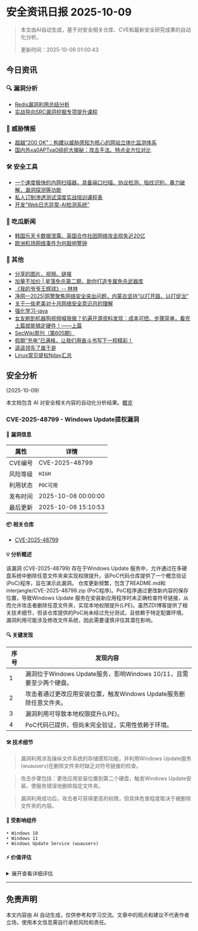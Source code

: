 
# 安全资讯日报 2025-10-09

> 本文由AI自动生成，基于对安全相关仓库、CVE和最新安全研究成果的自动化分析。
> 
> 更新时间：2025-10-09 01:00:43

<!-- more -->

## 今日资讯

### 🔍 漏洞分析

* [Redis漏洞利用总结分析](https://mp.weixin.qq.com/s?__biz=MzA3NTc0MTA1Mg==&mid=2664712539&idx=1&sn=d522a8a2398cc7d88edcc2bc6ba3126f)
* [实战导向SRC漏洞挖掘专项提升课程](https://mp.weixin.qq.com/s?__biz=Mzk0NTc2MTMxNQ==&mid=2247484889&idx=2&sn=7da301795f7eee9a3b84e87ac45e7ed1)

### 🎯 威胁情报

* [超越“200 OK”：构建以威胁感知为核心的网站立体化监测体系](https://mp.weixin.qq.com/s?__biz=Mzg2MjgwMzIxMA==&mid=2247485523&idx=1&sn=0f047452ed995ad7bbf7fce483f208f8)
* [国内外xa0APTxa0组织大揭秘：攻击手法、特点全方位对比](https://mp.weixin.qq.com/s?__biz=Mzg3NTUzOTg3NA==&mid=2247516492&idx=1&sn=ef3a8394e62172f2caf507face81fac0)

### 🛠️ 安全工具

* [一个速度极快的内网扫描器，具备端口扫描、协议检测、指纹识别，暴力破解，漏洞探测等功能](https://mp.weixin.qq.com/s?__biz=Mzg3ODE2MjkxMQ==&mid=2247495127&idx=1&sn=eb33287605847dfc36eb676cc1f915b8)
* [私人订制渗透测试深度实战培训课程表](https://mp.weixin.qq.com/s?__biz=Mzk0NTc2MTMxNQ==&mid=2247484889&idx=1&sn=00ad73100bb290e824caa4e243073bb5)
* [开发“Web日志异常-AI检测系统”](https://mp.weixin.qq.com/s?__biz=MjM5NDcxMDQzNA==&mid=2247489967&idx=1&sn=ceb11a59e8776248a0ef68d772ea3d64)

### 🍉 吃瓜新闻

* [韩国乐天卡数据泄露、英国合作社因网络攻击损失近20亿](https://mp.weixin.qq.com/s?__biz=MzA5MzU5MzQzMA==&mid=2652118801&idx=2&sn=652c4b1225df9727e2c643835285f2e0)
* [欧洲机场网络事件为何敲响警钟](https://mp.weixin.qq.com/s?__biz=Mzg2NjY2MTI3Mg==&mid=2247501934&idx=2&sn=ae15cb4d8d4f5dc7cc68e091aa8ee7b4)

### 📌 其他

* [分享的图片、视频、链接](https://mp.weixin.qq.com/s?__biz=MzkwMDYyMjc3MA==&mid=2247485037&idx=1&sn=f9e0b24596e1af8a6843252fad033e67)
* [加量不加价 | 星落免杀第二期，助你打造专属免杀武器库](https://mp.weixin.qq.com/s?__biz=MzkwNjczOTQwOA==&mid=2247495969&idx=1&sn=d3379e8f69c2cefb6d0564299e13d579)
* [《我的爷爷王辉球》-- 林林](https://mp.weixin.qq.com/s?__biz=MzUzMjQyMDE3Ng==&mid=2247488701&idx=1&sn=38a0b4dc9daf56a01162e629b5d26c8f)
* [净网—2025|网警聚焦网络安全突出问题，内蒙古坚持“以打开路，以打促治”](https://mp.weixin.qq.com/s?__biz=MzA5MzU5MzQzMA==&mid=2652118801&idx=1&sn=c37edcc39ff3c85c89b27b919aad7f77)
* [关于一些老美对十月网络安全意识月的理解](https://mp.weixin.qq.com/s?__biz=Mzg2NjY2MTI3Mg==&mid=2247501934&idx=1&sn=c7141840bec6afe99ae2535310fe4351)
* [强化学习-java](https://mp.weixin.qq.com/s?__biz=MzU3MzAzMzk3OA==&mid=2247485214&idx=1&sn=3deedceeb171e5e6c964cae0167a519c)
* [女友刷到机器狗视频喊我做？扒遍开源资料发现：成本可控、步骤简单，看完上篇就能搞定硬件！——上篇](https://mp.weixin.qq.com/s?__biz=MjM5Nzk3MjMzMA==&mid=2650570388&idx=1&sn=a28d6c267839b8eb328fe851a0255c95)
* [SecWiki周刊（第605期）](https://mp.weixin.qq.com/s?__biz=MjM5NDM1OTM0Mg==&mid=2651053573&idx=1&sn=1c222b10f88a415fa8e64b29f05b41bb)
* [假期“充电”已满格，让我们用奋斗书写下一程精彩！](https://mp.weixin.qq.com/s?__biz=Mzk0NTc2MTMxNQ==&mid=2247484883&idx=1&sn=d42577c929e0ca896c075b5ddfd6d90c)
* [遥遥领先了属于是](https://mp.weixin.qq.com/s?__biz=MzU5MjgwMDg1Mg==&mid=2247487066&idx=1&sn=533167b272129f7f6daca29156cf4d3b)
* [Linux常见提权Nday汇总](https://mp.weixin.qq.com/s?__biz=MzA3NTc0MTA1Mg==&mid=2664712534&idx=1&sn=5fa704d3f2ebdb50691f0a08d854803f)

## 安全分析
(2025-10-09)

本文档包含 AI 对安全相关内容的自动化分析结果。[概览](https://blog.897010.xyz/c/today)


### CVE-2025-48799 - Windows Update提权漏洞

#### 📌 漏洞信息

| 属性 | 详情 |
|------|------|
| CVE编号 | CVE-2025-48799 |
| 风险等级 | `HIGH` |
| 利用状态 | `POC可用` |
| 发布时间 | 2025-10-08 00:00:00 |
| 最后更新 | 2025-10-08 15:10:53 |

#### 📦 相关仓库

- [CVE-2025-48799](https://github.com/ukisshinaah/CVE-2025-48799)

#### 💡 分析概述

该漏洞 (CVE-2025-48799) 存在于Windows Update 服务中，允许通过在多硬盘系统中删除任意文件夹来实现权限提升。该PoC代码仓库提供了一个概念验证(PoC)程序，旨在演示此漏洞。 仓库更新频繁，包含了README.md和interjangle/CVE-2025-48799.zip (PoC程序)。PoC程序通过更改新内容的保存位置，导致Windows Update 服务在安装新应用程序时未正确检查符号链接，从而允许攻击者删除任意文件夹，实现本地权限提升(LPE)。虽然ZDI博客提供了相关技术细节，但该仓库提供的PoC尚未经过充分测试，且依赖于特定配置环境。 漏洞利用可能涉及修改文件系统，因此需要谨慎评估其潜在影响。

#### 🔍 关键发现

| 序号 | 发现内容 |
|------|----------|
| 1 | 漏洞位于Windows Update服务，影响Windows 10/11，且需要至少两个硬盘。 |
| 2 | 攻击者通过更改应用安装位置，触发Windows Update服务删除任意文件夹。 |
| 3 | 漏洞利用可导致本地权限提升(LPE)。 |
| 4 | PoC代码已提供，但尚未完全验证，实用性依赖于环境。 |

#### 🛠️ 技术细节

> 漏洞利用涉及操纵文件系统的存储感知功能，并利用Windows Update服务(wuauserv)在删除文件夹时缺乏对符号链接的检查。

> 攻击步骤包括：更改应用安装位置到第二个硬盘，触发Windows Update安装，使服务错误地删除指定文件夹。

> 漏洞利用成功后，攻击者可获得更高的权限，但具体危害程度取决于被删除文件夹的内容。


#### 🎯 受影响组件

```
• Windows 10
• Windows 11
• Windows Update Service (wuauserv)
```

#### ⚡ 价值评估

<details>
<summary>展开查看详细评估</summary>

该漏洞影响范围广，涉及Windows核心组件，且PoC已公开。尽管利用难度可能受限于特定环境，但LPE的危害不容忽视，且PoC的出现使得漏洞更容易被复现和利用。
</details>

---


## 免责声明
本文内容由 AI 自动生成，仅供参考和学习交流。文章中的观点和建议不代表作者立场，使用本文信息需自行承担风险和责任。
